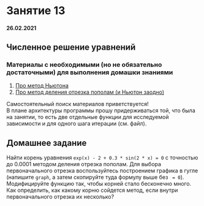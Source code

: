 # Занятие 13

#### 26.02.2021

## Численное решение уравнений

### Материалы с необходимыми (но не обязательно достаточными) для выполнения домашки знаниями

1. [Про метод Ньютона](https://ru.wikipedia.org/wiki/%D0%9C%D0%B5%D1%82%D0%BE%D0%B4_%D0%9D%D1%8C%D1%8E%D1%82%D0%BE%D0%BD%D0%B0)
2. [Про метод деления отрезка пополам (и Ньютон заодно)](https://studme.org/199276/informatika/utochnenie_korney)

Самостоятельный поиск материалов приветствуется!  
В плане архитектуры программы прошу придерживаться той, что была на занятии, то есть две отдельные функции для исследуемой зависимости и для одного шага итерации (см. файл).

## Домашнее задание


Найти корень уравнения `exp(x) - 2 + 0.3 * sin(2 * x) = 0` с точностью до 0.0001 методом деления отрезка пополам. Для выбора первоначального отрезка воспользуйтесь построением графика в гугле (напишите `graph`, а затем скопируйте туда формулу выше без ` = 0`). Модифицируйте функцию так, чтобы корней стало бесконечно много. Как определить, как какому корню сойдется метод, если внутри первоначального отрезка их несколько?